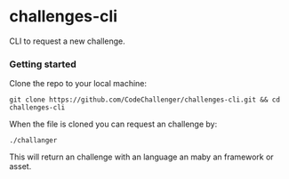 # challenges-cli
CLI to request a new challenge.

### Getting started

Clone the repo to your local machine:

`git clone https://github.com/CodeChallenger/challenges-cli.git && cd challenges-cli`

When the file is cloned you can request an challenge by:

`./challanger`

This will return an challenge with an language an maby an framework or asset.
